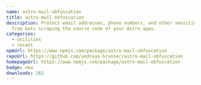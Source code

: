 ```yaml
---
name: astro-mail-obfuscation
title: astro-mail-obfuscation
description: Protect email addresses, phone numbers, and other sensitive data
  from bots scraping the source code of your Astro apps.
categories:
  - utilities
  - recent
npmUrl: https://www.npmjs.com/package/astro-mail-obfuscation
repoUrl: https://github.com/andreas-brunner/astro-mail-obfuscation
homepageUrl: https://www.npmjs.com/package/astro-mail-obfuscation
badge: new
downloads: 262
---
```

